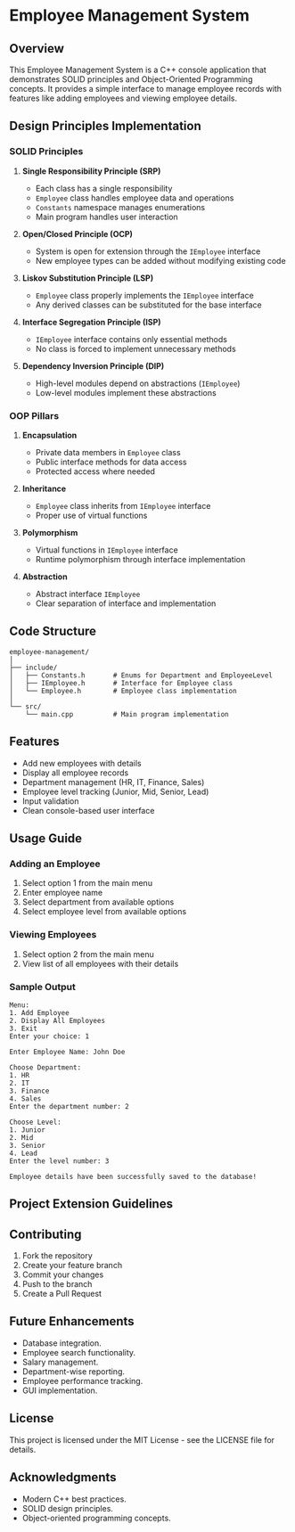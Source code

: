 # Employee Management System

## Overview
This Employee Management System is a C++ console application that demonstrates SOLID principles and Object-Oriented Programming concepts. It provides a simple interface to manage employee records with features like adding employees and viewing employee details.

## Design Principles Implementation

### SOLID Principles
1. **Single Responsibility Principle (SRP)**
   - Each class has a single responsibility
   - `Employee` class handles employee data and operations
   - `Constants` namespace manages enumerations
   - Main program handles user interaction

2. **Open/Closed Principle (OCP)**
   - System is open for extension through the `IEmployee` interface
   - New employee types can be added without modifying existing code

3. **Liskov Substitution Principle (LSP)**
   - `Employee` class properly implements the `IEmployee` interface
   - Any derived classes can be substituted for the base interface

4. **Interface Segregation Principle (ISP)**
   - `IEmployee` interface contains only essential methods
   - No class is forced to implement unnecessary methods

5. **Dependency Inversion Principle (DIP)**
   - High-level modules depend on abstractions (`IEmployee`)
   - Low-level modules implement these abstractions

### OOP Pillars
1. **Encapsulation**
   - Private data members in `Employee` class
   - Public interface methods for data access
   - Protected access where needed

2. **Inheritance**
   - `Employee` class inherits from `IEmployee` interface
   - Proper use of virtual functions

3. **Polymorphism**
   - Virtual functions in `IEmployee` interface
   - Runtime polymorphism through interface implementation

4. **Abstraction**
   - Abstract interface `IEmployee`
   - Clear separation of interface and implementation

## Code Structure

```
employee-management/
│
├── include/
│   ├── Constants.h       # Enums for Department and EmployeeLevel
│   ├── IEmployee.h       # Interface for Employee class
│   └── Employee.h        # Employee class implementation
│
└── src/
    └── main.cpp          # Main program implementation
```

## Features
- Add new employees with details
- Display all employee records
- Department management (HR, IT, Finance, Sales)
- Employee level tracking (Junior, Mid, Senior, Lead)
- Input validation
- Clean console-based user interface

## Usage Guide

### Adding an Employee
1. Select option 1 from the main menu
2. Enter employee name
3. Select department from available options
4. Select employee level from available options

### Viewing Employees
1. Select option 2 from the main menu
2. View list of all employees with their details

### Sample Output
```
Menu:
1. Add Employee
2. Display All Employees
3. Exit
Enter your choice: 1

Enter Employee Name: John Doe

Choose Department:
1. HR
2. IT
3. Finance
4. Sales
Enter the department number: 2

Choose Level:
1. Junior
2. Mid
3. Senior
4. Lead
Enter the level number: 3

Employee details have been successfully saved to the database!
```

## Project Extension Guidelines
## Contributing
1. Fork the repository
2. Create your feature branch
3. Commit your changes
4. Push to the branch
5. Create a Pull Request

## Future Enhancements
- Database integration.
- Employee search functionality.
- Salary management.
- Department-wise reporting.
- Employee performance tracking.
- GUI implementation.

## License
This project is licensed under the MIT License - see the LICENSE file for details.

## Acknowledgments
- Modern C++ best practices.
- SOLID design principles.
- Object-oriented programming concepts.
